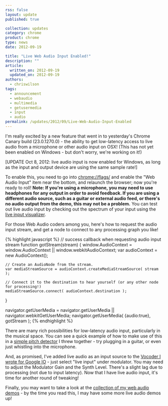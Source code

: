 ```yaml
---
rss: false
layout: update
published: true

collection: updates
category: chrome
product: chrome
type: news
date: 2012-09-19

title: "Live Web Audio Input Enabled!"
description: ""
article:
  written_on: 2012-09-19
  updated_on: 2012-09-19
authors:
  - chriswilson
tags:
  - announcement
  - webaudio
  - multimedia
  - getusermedia
  - input
  - audio
permalink: /updates/2012/09/Live-Web-Audio-Input-Enabled
---
```

<p>I'm really excited by a new feature that went in to yesterday's Chrome Canary build (23.0.1270.0) - the ability to get low-latency access to live audio from a microphone or other audio input on OSX!  (This has not yet been enabled on Windows - but don't worry, we're working on it!)</p>

<p>[UPDATE Oct 8, 2012: live audio input is now enabled for Windows, as long as the input and output device are using the same sample rate!]</p>

<p>To enable this, you need to go into <a href="chrome://flags/">chrome://flags/</a> and enable the "Web Audio Input" item near the bottom, and relaunch the browser; now you're ready to roll!  <b>Note: If you're using a microphone, you may need to use headphones for any output in order to avoid feedback.  If you are using a different audio source, such as a guitar or external audio feed, or there's no audio output from the demo, this may not be a problem.</b>  You can test out live audio input by checking out the spectrum of your input using the <a href="http://chromium.googlecode.com/svn/trunk/samples/audio/visualizer-live.html">live input visualizer</a>.</p>

<p>For those Web Audio coders among you, here's how to request the audio input stream, and get a node to connect to any processing graph you like!</p>

{% highlight javascript %}
// success callback when requesting audio input stream
function gotStream(stream) {
    window.AudioContext = window.AudioContext || window.webkitAudioContext;
    var audioContext = new AudioContext();

    // Create an AudioNode from the stream.
    var mediaStreamSource = audioContext.createMediaStreamSource( stream );

    // Connect it to the destination to hear yourself (or any other node for processing!)
    mediaStreamSource.connect( audioContext.destination );
}

navigator.getUserMedia = navigator.getUserMedia || navigator.webkitGetUserMedia;
navigator.getUserMedia( {audio:true}, gotStream );
{% endhighlight %}

<p>There are many rich possibilities for low-latency audio input, particularly in the musical space.  You can see a quick example of how to make use of this in a <a href="http://webaudiodemos.appspot.com/pitchdetect/index.html">simple pitch detector</a> I threw together - try plugging in a guitar, or even just whistling into the microphone.</p>

<p>And, as promised, I've added live audio as an input source to the <a href="http://webaudiodemos.appspot.com/Vocoder/index.html">Vocoder I wrote for Google IO</a> - just select "live input" under modulator.  You may need to adjust the Modulator Gain and the Synth Level.  There's a slight lag due to processing (not due to input latency).  Now that I have live audio input, it's time for another round of tweaking!</p>

<p>Finally, you may want to take a look at the <a href="http://webaudiodemos.appspot.com/">collection of my web audio demos</a> - by the time you read this, I may have some more live audio demos up!</p>
